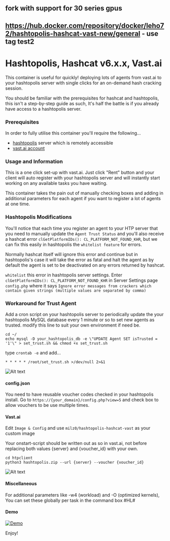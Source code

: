 ## fork with support for 30 series gpus
## https://hub.docker.com/repository/docker/leho72/hashtopolis-hashcat-vast-new/general - use tag test2



# Hashtopolis, Hashcat v6.x.x, Vast.ai

This container is useful for quickly! deploying lots of agents from vast.ai to your hashtopolis server with single clicks for an on-demand hash cracking session.

You should be familiar with the prerequisites for hashcat and hashtopolis, this isn't a step-by-step guide as such, It's half the battle is if you already have access to a hashtopolis server.

### Prerequisites

In order to fully utilise this container you'll require the following...

* [hashtopolis](https://github.com/s3inlc/hashtopolis/)
server which is remotely accessible
* [vast.ai account](https://vast.ai/)

### Usage and Information

This is a one click set-up with vast.ai. Just click "Rent" button and your client will auto register with your hashtopolis server and will instantly start working on any available tasks you have waiting.

This container takes the pain out of manually checking boxes and adding in additional parameters for each agent if you want to register a lot of agents at one time.

### Hashtopolis Modifications

You'll notice that each time you register an agent to your HTP server that you need to manually update the `Agent Trust Status` and you'll also receive a hashcat error `clGetPlatformIDs(): CL_PLATFORM_NOT_FOUND_KHR`, but we can fix this easily in hashtopolis the `whitelist feature` for errors.

Normally hashcat itself will ignore this error and continue but in hashtopolis's case it will take the error as fatal and halt the agent as by default the agent is set to be deactivated on any errors returned by hashcat.

`whitelist` this error in hashtopolis server settings. Enter `clGetPlatformIDs(): CL_PLATFORM_NOT_FOUND_KHR` in Server Settings page `config.php` where it says `Ignore error messages from crackers which contain given strings (multiple values are separated by comma)`

### Workaround for Trust Agent

Add a cron script on your hashtopolis server to periodically update the your hashtopolis MySQL database every 1 minute or so to set new agents as trusted. 
modify this line to suit your own environment if need be.
```
cd ~/
echo mysql -D your_hashtopolis_db -e \"UPDATE Agent SET isTrusted = '1'\" > set_trust.sh && chmod +x set_trust.sh
```
type `crontab -e` and add...

`* * * * * /root/set_trust.sh >/dev/null 2>&1`

![Alt text](https://i.ibb.co/n7VSmP8/cron1.png)

#### config.json

You need to have reusable voucher codes checked in your hashtopolis install.
Go to `https://{your_domain}/config.php?view=5` and check box to allow vouchers to be use multiple times.

#### Vast.ai

Edit `Image & Config` and use `milz0/hashtopolis-hashcat-vast` as your custom image

Your onstart-script should be written out as so in vast.ai, not before replacing both values {server} and {voucher_id} with your own.
```
cd htpclient
python3 hashtopolis.zip --url {server} --voucher {voucher_id}
```

![Alt text](https://i.ibb.co/hYZ6Mqh/vast.png)

#### Miscellaneous

For additional parameters like -w4 (workload) and -O (optimized kernels), You can set these globally per task in the command box #HL#

#### Demo

[![Demo](https://img.youtube.com/vi/A1QrUVy7UZ0/0.jpg)](https://www.youtube.com/watch?v=A1QrUVy7UZ0 "Demo")

Enjoy!
